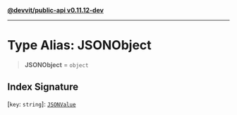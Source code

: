 [**@devvit/public-api v0.11.12-dev**](../README.md)

---

# Type Alias: JSONObject

> **JSONObject** = `object`

## Index Signature

\[`key`: `string`\]: [`JSONValue`](JSONValue.md)
